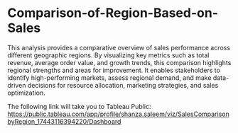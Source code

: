 # Comparison-of-Region-Based-on-Sales
This analysis provides a comparative overview of sales performance across different geographic regions. By visualizing key metrics such as total revenue, average order value, and growth trends, this comparison highlights regional strengths and areas for improvement. It enables stakeholders to identify high-performing markets, assess regional demand, and make data-driven decisions for resource allocation, marketing strategies, and sales optimization.

The following link will take you to Tableau Public:
https://public.tableau.com/app/profile/shanza.saleem/viz/SalesComparisonbyRegion_17443116394220/Dashboard
